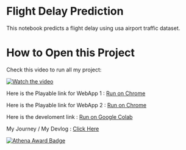 # Flight Delay Prediction
This notebook predicts a flight delay using usa airport traffic dataset.

# How to Open this Project
Check this video to run all my project:

[![Watch the video](https://img.icons8.com/clouds/100/000000/play.png)](https://hc-cdn.hel1.your-objectstorage.com/s/v3/0a6d6bf5b27523387098e6f5131b0f2872a5377d_demo.mp4)

Here is the Playable link for WebApp 1 : [Run on Chrome](https://flight-delay-prediction-webapp-1.streamlit.app/)

Here is the Playable link for WebApp 2 : [Run on Chrome](https://flight-delay-prediction-webapp-2.streamlit.app/)

Here is the develoment link : [Run on Google Colab](https://colab.research.google.com/github/lucks-13/Flight-Delay-Prediction/blob/main/code.ipynb)

My Journey / My Devlog : [Click Here](https://summer.hackclub.com/projects/12578)

[![Athena Award Badge](https://img.shields.io/endpoint?url=https%3A%2F%2Faward.athena.hackclub.com%2Fapi%2Fbadge)](https://award.athena.hackclub.com?utm_source=readme)





